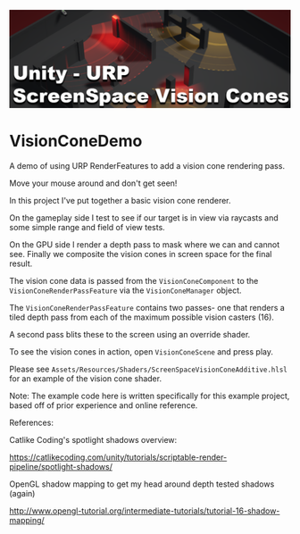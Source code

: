 ![I see you!](https://github.com/phanshaw/VisionConeDemo/blob/master/SourceArt/ReadmeImage.png?raw=true)


# VisionConeDemo
A demo of using URP RenderFeatures to add a vision cone rendering pass.

Move your mouse around and don't get seen!

In this project I've put together a basic vision cone renderer. 

On the gameplay side I test to see if our target is in view via raycasts and some simple range and field of view tests. 

On the GPU side I render a depth pass to mask where we can and cannot see. Finally we composite the vision cones in screen space for the final result. 

The vision cone data is passed from the `VisionConeComponent` to the `VisionConeRenderPassFeature` via the `VisionConeManager` object.

The `VisionConeRenderPassFeature` contains two passes- one that renders a tiled depth pass from each of the maximum possible vision casters (16). 

A second pass blits these to the screen using an override shader. 

To see the vision cones in action, open `VisionConeScene` and press play. 

Please see `Assets/Resources/Shaders/ScreenSpaceVisionConeAdditive.hlsl` for an example of the vision cone shader. 

Note:
The example code here is written specifically for this example project, based off of prior experience and online reference. 

References: 

Catlike Coding's spotlight shadows overview:

https://catlikecoding.com/unity/tutorials/scriptable-render-pipeline/spotlight-shadows/

OpenGL shadow mapping to get my head around depth tested shadows (again)

http://www.opengl-tutorial.org/intermediate-tutorials/tutorial-16-shadow-mapping/
